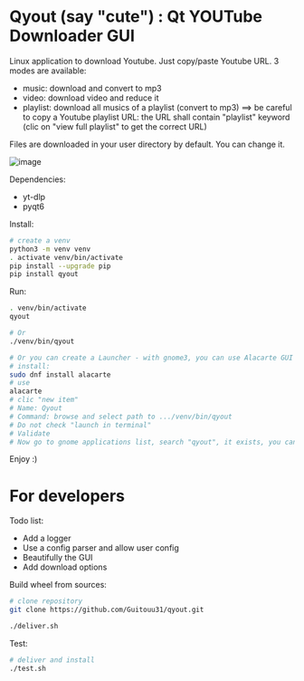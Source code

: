 # Qyout (say "cute") : Qt YOUTube Downloader GUI

Linux application to download Youtube. Just copy/paste Youtube URL. 3 modes are available:
* music: download and convert to mp3
* video: download video and reduce it
* playlist: download all musics of a playlist (convert to mp3) ==> be careful to copy a Youtube playlist URL: the URL shall contain "playlist" keyword (clic on "view full playlist" to get the correct URL)

Files are downloaded in your user directory by default. You can change it.

![image](media/qyout.png)


Dependencies:
* yt-dlp
* pyqt6

Install:
``` bash
# create a venv
python3 -m venv venv
. activate venv/bin/activate
pip install --upgrade pip
pip install qyout
```

Run:
``` bash
. venv/bin/activate
qyout

# Or
./venv/bin/qyout

# Or you can create a Launcher - with gnome3, you can use Alacarte GUI
# install:
sudo dnf install alacarte
# use
alacarte
# clic "new item"
# Name: Qyout
# Command: browse and select path to .../venv/bin/qyout
# Do not check "launch in terminal"
# Validate
# Now go to gnome applications list, search "qyout", it exists, you can run it, you can attach it in your favorite dock/menu !
```

Enjoy :)


# For developers

Todo list:
* Add a logger
* Use a config parser and allow user config
* Beautifully the GUI
* Add download options


Build wheel from sources:
``` bash
# clone repository
git clone https://github.com/Guitouu31/qyout.git

./deliver.sh
```


Test:
``` bash
# deliver and install
./test.sh
```
